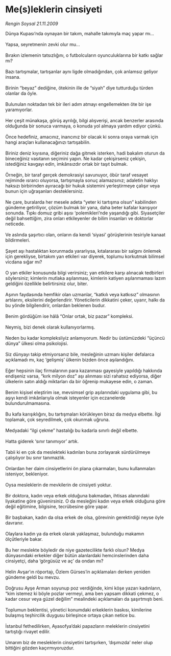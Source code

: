 # Me(s)leklerin cinsiyeti

*Rengin Soysal 21.11.2009*

<div class="taraf_structure_2col_1zq">
<div class="margen_n">



 <p>Dünya Kupası’nda oynayan bir takım, mahalle takımıyla maç yapar mı... <br/><br/>Yapsa, seyretmenin zevki olur mu... <br/><br/>Bırakın izlemenin tatsızlığını, o futbolcuların oyunculuklarına bir katkı sağlar mı? <br/><br/>Bazı tartışmalar, tartışanlar aynı ligde olmadığından, çok anlamsız geliyor insana. <br/><br/>Birinin “beyaz” dediğine, ötekinin ille de “siyah” diye tutturduğu türden olanlar da öyle. <br/><br/>Bulunulan noktadan tek bir ileri adım atmayı engellemekten öte bir işe yaramıyorlar. <br/><br/>Her çeşit münakaşa, görüş ayrılığı, bilgi alışverişi, ancak benzerler arasında olduğunda bir sonuca varmaya, o konuda yol almaya yardım ediyor çünkü. <br/><br/>Önce hedefiniz, amacınız, inancınız bir olacak ki sonra oraya varmak için hangi araçları kullanacağınızı tartışabilin. <br/><br/>Biriniz deniz kıyısına, diğeriniz dağa gitmek isterken, hadi bakalım oturun da bineceğiniz vasıtanın seçimini yapın. Ne kadar çekişirseniz çekişin, istediğiniz kavgayı edin, imkânsızdır ortak bir taşıt bulmak. <br/><br/>Örneğin, bir taraf gerçek demokrasiyi savunuyor, öbür taraf vesayet rejiminde ısrarcı oluyorsa, tartışmayla sonuç alamazsınız; adaletin haklıyı haksızı birbirinden ayıracağı bir hukuk sistemini yerleştirmeye çalışır veya bunun için uğraşanları desteklersiniz. <br/><br/>Ne çare, buralarda her mesele adeta “yeter ki tartışma olsun” kabilinden gündeme getiriliyor, çözüm bulmak bir yana, daha beter kafalar karışıyor sonunda. Tıpkı domuz gribi aşısı ‘polemikleri’nde yaşandığı gibi. Siyasetçiler değil bahsettiğim, zira onları etkileyenler de bilim insanları ve doktorlar neticede. <br/><br/>Ve aslında şaşırtıcı olan, onların da kendi ‘siyasi’ görüşlerinin tesiriyle kanaat bildirmeleri. <br/><br/>Şayet aşı hastalıktan korunmada yararlıysa, kıtalararası bir salgını önlemek için gerekliyse, birtakım yan etkileri var diyerek, toplumu korkutmak bilimsel vicdana sığar mı? <br/><br/>O yan etkiler konusunda bilgi verirsiniz; yan etkilere karşı alınacak tedbirleri söylersiniz; kimlerin mutlaka aşılanması, kimlerin katiyen aşılanmaması lazım geldiğini özellikle belirtirsiniz olur, biter. <br/><br/>Aşının faydasında hemfikir olan uzmanlar, “katkılı veya katkısız” olmasının artılarını, eksilerini değerlendirir. Yöneticilerin dikkatini çeker, uyarır, halkı da bu yönde bilgilendirir, onlardan beklenen budur. <br/><br/>Benim gördüğüm ise hâlâ “Onlar ortak, biz pazar” kompleksi. <br/><br/>Neymiş, bizi denek olarak kullanıyorlarmış. <br/><br/>Neden bu kadar kompleksliyiz anlamıyorum. Nedir bu üstümüzdeki “üçüncü dünya” ülkesi olma psikolojisi. <br/><br/>Siz dünyayı takip etmiyorsanız bile, mesleğinin uzmanı kişiler defalarca açıklamadı mı, kaç ‘gelişmiş’ ülkenin bizden önce aşılandığını. <br/><br/>Eğer hepsinin ilaç firmalarının para kazanması gayesiyle yapıldığı hakkında endişeniz varsa, “kırk milyon doz” aşı alınması sizi rahatsız ediyorsa, diğer ülkelerin satın aldığı miktarları da bir öğrenip mukayese edin, o zaman. <br/><br/>Benim kişisel eleştirim ise, mevsimsel grip aşılarındaki uygulama gibi, bu aşıyı kendi imkânlarıyla olmak isteyenler için eczanelerde bulundurulmamasına. <br/><br/>Bu kafa karışıklığını, bu tartışmaları körükleyen biraz da medya elbette. İlgi toplamak, çok seyredilmek, çok okunmak uğruna. <br/><br/>Medyadaki “ilgi çekme” hastalığı bu kadarla sınırlı değil elbette. <br/><br/>Hatta giderek ‘sınır tanımıyor’ artık. <br/><br/>Tabii ki en çok da meslekteki kadınları buna zorlayarak sürdürülmeye çalışılıyor bu sınır tanımazlık. <br/><br/>Onlardan her daim cinsiyetlerini ön plana çıkarmaları, bunu kullanmaları isteniyor, bekleniyor. <br/><br/>Oysa mesleklerin de mevkilerin de cinsiyeti yoktur. <br/><br/>Bir doktora, kadın veya erkek olduğuna bakmadan, ihtisas alanındaki liyakatine göre güvenirsiniz. O da mesleğini kadın veya erkek olduğuna göre değil eğitimine, bilgisine, tecrübesine göre yapar. <br/><br/>Bir başbakan, kadın da olsa erkek de olsa, görevinin gerektirdiği neyse öyle davranır. <br/><br/>Olaylara kadın ya da erkek olarak yaklaşmaz, bulunduğu makamın ölçütleriyle bakar. <br/><br/>Bu her meslekte böyledir de niye gazetecilikte farklı olsun? Medya dünyasındaki erkekler diğer bütün alanlardaki hemcinslerinden daha cinsiyetçi, daha ‘görgüsüz ve aç’ da ondan mı? <br/><br/>Helin Avşar’ın röportajı, Özlem Gürses’in açıklamaları derken yeniden gündeme geldi bu mevzu. <br/><br/>Doğrusu Ayşe Arman soyunup poz verdiğinde, kimi köşe yazarı kadınların, “kim istemez ki böyle pozlar vermeyi, ama ben yapsam dikkati çekmez, o kadar cesur veya güzel değilim” mealindeki açıklamaları da şaşırtmıştı beni. <br/><br/>Toplumun beklentisi, yönetici konumdaki erkeklerin baskısı, kimilerine bulaşmış teşhircilik duygusu birleşince ortaya çıkan netice bu. <br/><br/>İstanbul fethedilirken, Ayasofya’daki papazların meleklerin cinsiyetini tartıştığı rivayet edilir. <br/><br/>Umarım biz de mesleklerin cinsiyetini tartışırken, ‘dışımızda’ neler olup bittiğini gözden kaçırmıyoruzdur.</p>
<br/>
<br/>
<br/>



<br/>


<div id="taraf_not">
</div>

</div>


</div>
